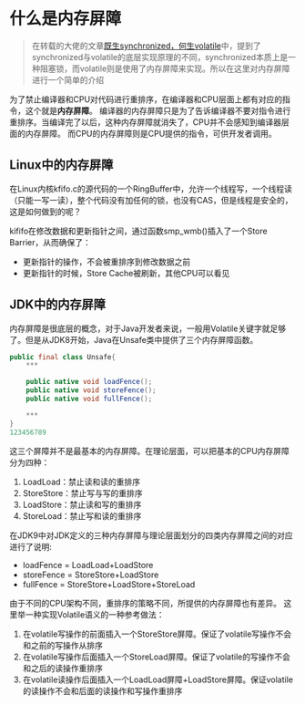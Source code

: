 # 什么是内存屏障

> 在转载的大佬的文章[既生synchronized，何生volatile](https://blog.csdn.net/u013301084/article/details/109473882)中，提到了synchronized与volatile的底层实现原理的不同，synchronized本质上是一种阻塞锁，而volatile则是使用了内存屏障来实现。所以在这里对内存屏障进行一个简单的介绍

为了禁止编译器和CPU对代码进行重排序，在编译器和CPU层面上都有对应的指令，这个就是**内存屏障**。
编译器的内存屏障只是为了告诉编译器不要对指令进行重排序。当编译完了以后，这种内存屏障就消失了，CPU并不会感知到编译器层面的内存屏障。
而CPU的内存屏障则是CPU提供的指令，可供开发者调用。

## Linux中的内存屏障

在Linux内核kfifo.c的源代码的一个RingBuffer中，允许一个线程写，一个线程读（只能一写一读），整个代码没有加任何的锁，也没有CAS，但是线程是安全的，这是如何做到的呢？

kififo在修改数据和更新指针之间，通过函数smp_wmb()插入了一个Store Barrier，从而确保了：

- 更新指针的操作，不会被重排序到修改数据之前
- 更新指针的时候，Store Cache被刷新，其他CPU可以看见

## JDK中的内存屏障

内存屏障是很底层的概念，对于Java开发者来说，一般用Volatile关键字就足够了。但是从JDK8开始，Java在Unsafe类中提供了三个内存屏障函数。

```java
public final class Unsafe{
	***

	public native void loadFence();
	public native void storeFence();
	public native void fullFence();

	***
}
123456789
```

这三个屏障并不是最基本的内存屏障。在理论层面，可以把基本的CPU内存屏障分为四种：

1. LoadLoad：禁止读和读的重排序
2. StoreStore：禁止写与写的重排序
3. LoadStore：禁止读和写的重排序
4. StoreLoad：禁止写和读的重排序

在JDK9中对JDK定义的三种内存屏障与理论层面划分的四类内存屏障之间的对应进行了说明:

- loadFence = LoadLoad+LoadStore
- storeFence = StoreStore+LoadStore
- fullFence = StoreStore+LoadStore+StoreLoad

由于不同的CPU架构不同，重排序的策略不同，所提供的内存屏障也有差异。
这里举一种实现Volatile语义的一种参考做法：

1. 在volatile写操作的前面插入一个StoreStore屏障。保证了volatile写操作不会和之前的写操作从排序
2. 在volatile写操作后面插入一个StoreLoad屏障。保证了volatile的写操作不会和之后的读操作重排序
3. 在volatile读操作后面插入一个LoadLoad屏障+LoadStore屏障。保证volatile的读操作不会和后面的读操作和写操作重排序